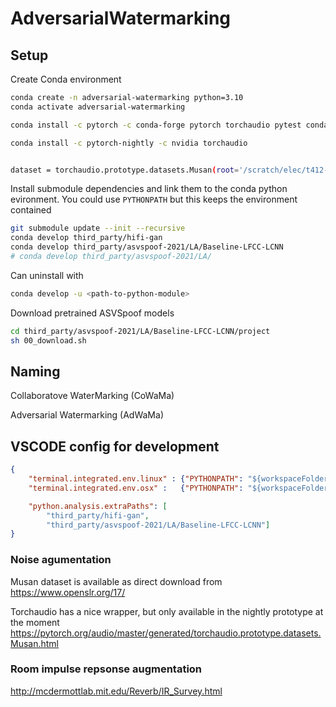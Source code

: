 # AdversarialWatermarking


## Setup


Create Conda environment 
```bash
conda create -n adversarial-watermarking python=3.10
conda activate adversarial-watermarking

conda install -c pytorch -c conda-forge pytorch torchaudio pytest conda-build matplotlib scipy pysoundfile tensorboard

conda install -c pytorch-nightly -c nvidia torchaudio


dataset = torchaudio.prototype.datasets.Musan(root='/scratch/elec/t412-speechcom/ljuvela/DATA/MUSAN', subset='noise', download=True)

```

Install submodule dependencies and link them to the conda python evironment. You could use `PYTHONPATH` but this keeps the environment contained 

```bash
git submodule update --init --recursive
conda develop third_party/hifi-gan
conda develop third_party/asvspoof-2021/LA/Baseline-LFCC-LCNN
# conda develop third_party/asvspoof-2021/LA/
```

Can uninstall with
```bash
conda develop -u <path-to-python-module>
```


Download pretrained ASVSpoof models

```bash
cd third_party/asvspoof-2021/LA/Baseline-LFCC-LCNN/project
sh 00_download.sh
```


## Naming

Collaboratove WaterMarking (CoWaMa)

Adversarial Watermarking (AdWaMa)


## VSCODE config for development

```json
{
    "terminal.integrated.env.linux" : {"PYTHONPATH": "${workspaceFolder}/third_party/hifi-gan;${workspaceFolder}/tests"},
    "terminal.integrated.env.osx" :   {"PYTHONPATH": "${workspaceFolder}/third_party/hifi-gan;${workspaceFolder}/tests"},

    "python.analysis.extraPaths": [
        "third_party/hifi-gan",
        "third_party/asvspoof-2021/LA/Baseline-LFCC-LCNN"]
}
```


### Noise agumentation

Musan dataset is available as direct download from
https://www.openslr.org/17/


Torchaudio has a nice wrapper, but only available in the nightly prototype at the moment 
https://pytorch.org/audio/master/generated/torchaudio.prototype.datasets.Musan.html


### Room impulse repsonse augmentation

http://mcdermottlab.mit.edu/Reverb/IR_Survey.html



